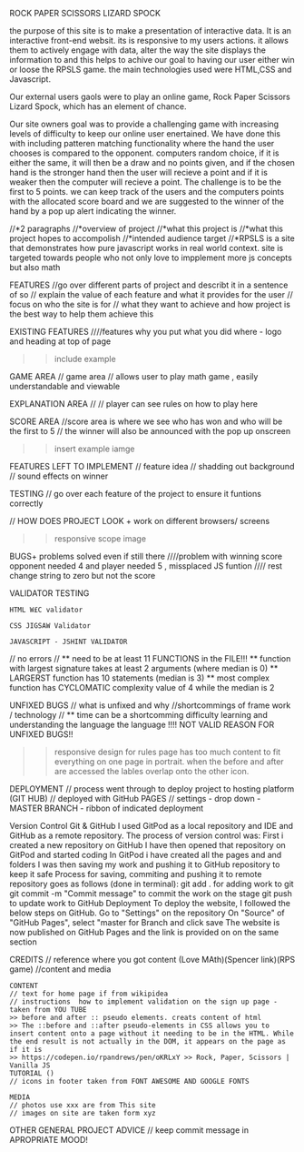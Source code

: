 ROCK PAPER SCISSORS LIZARD SPOCK

the purpose of this site is to make a presentation of interactive data. It is an interactive front-end websit. its is responsive to my users actions. it allows them to actively engage with data, alter the way the site displays the information to and this helps to achive our goal to having our user either win or loose the RPSLS game.
the main technologies used were HTML,CSS and Javascript.

Our external users gaols were to play an online game, Rock Paper Scissors Lizard Spock, which has an element of chance.

Our site owners goal was to provide a challenging game with increasing levels of difficulty to keep our online user enertained.
We have done this with including patteren matching functionality where the hand the user chooses is compared to the opponent. computers random choice, if it is either the same, it will then be a draw and no points given, and if the chosen hand is the stronger hand then the user will recieve a point and if it is weaker then the computer will recieve a point. 
The challenge is to be the first to 5 points. we can keep track of the users and the computers points with the allocated score board and we are suggested to the winner of the hand by a pop up alert indicating the winner.


//*2 paragraphs
//*overview of project
//*what this project is
//*what this project hopes to accompolish
//*intended audience target
//*RPSLS is a site that demonstrates how pure javascript works in real world context. site is targeted towards people who not only love to impplement more js concepts but also math 


FEATURES
//go over different parts of project and describt it in a sentence of so
// explain the value of each feature and what it provides for the user
// focus on who the site is for
// what they want to achieve and how project is the best way to help them achieve this

EXISTING FEATURES
////features why you put what you did where - logo and heading at top of page
>> include example

GAME AREA
// game area // allows user to play math game , easily understandable and viewable

EXPLANATION AREA
// // player can see rules on how to play here 


SCORE AREA
//score area is where we see who has won and who will be the first to 5 
// the winner will also be announced with the pop up onscreen

>> insert example iamge

FEATURES LEFT TO IMPLEMENT
// feature idea // shadding out background // sound effects on winner

TESTING
// go over each feature of the project to ensure it funtions correctly



// HOW DOES PROJECT LOOK + work on different browsers/ screens
>> responsive scope image

BUGS+ problems solved even if still there
////problem with winning score opponent needed 4 and player needed 5 , missplaced JS funtion
//// rest change string to zero but not the score

VALIDATOR TESTING

    HTML W£C validator

    CSS JIGSAW Validator

    JAVASCRIPT - JSHINT VALIDATOR
// no errors //
** need to be at least 11 FUNCTIONS in the FILE!!!
** function with largest signature takes at least 2 arguments (where median is 0)
** LARGERST function has 10 statements (median is 3)
** most complex function has CYCLOMATIC complexity value of 4 while the median is 2

UNFIXED BUGS
// what is unfixed and why
//shortcommings of frame work / technology 
// ** time can be a shortcomming
difficulty learning and understanding the language the language !!!! NOT VALID REASON FOR UNFIXED BUGS!!
>> responsive design for rules page has too much content to fit everything on one page in portrait. when the before and after are accessed the lables overlap onto the other icon.

DEPLOYMENT
// process went through to deploy project to hosting platform (GIT HUB)
// deployed with GitHub PAGES
// settings - drop down - MASTER BRANCH - ribbon of indicated deployment

Version Control
Git & GitHub
I used GitPod as a local repository and IDE and GitHub as a remote repository. The process of version control was:
First i created a new repository on GitHub
I have then opened that repository on GitPod and started coding
In GitPod i have created all the pages and and folders
I was then saving my work and pushing it to GitHub repository to keep it safe
Process for saving, commiting and pushing it to remote repository goes as follows (done in terminal):
git add . for adding work to git
git commit -m "Commit message" to commit the work on the stage
git push to update work to GitHub
Deployment
To deploy the website, I followed the below steps on GitHub.
Go to "Settings" on the repository
On "Source" of "GitHub Pages", select "master for Branch and click save
The website is now published on GitHub Pages and the link is provided on on the same section

CREDITS 
// reference where you got content (Love MAth)(Spencer link)(RPS game)
//content and media

    CONTENT
    // text for home page if from wikipidea
    // instructions  how to implement validation on the sign up page - taken from YOU TUBE 
    >> before and after :: pseudo elements. creats content of html 
    >> The ::before and ::after pseudo-elements in CSS allows you to insert content onto a page without it needing to be in the HTML. While the end result is not actually in the DOM, it appears on the page as if it is
    >> https://codepen.io/rpandrews/pen/oKRLxY >> Rock, Paper, Scissors | Vanilla JS
    TUTORIAL ()
    // icons in footer taken from FONT AWESOME AND GOOGLE FONTS

    MEDIA
    // photos use xxx are from This site
    // images on site are taken form xyz

OTHER GENERAL PROJECT ADVICE
// keep commit message in APROPRIATE MOOD! 

